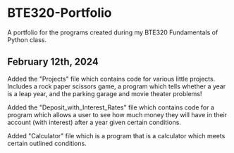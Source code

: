 # BTE320-Portfolio
A portfolio for the programs created during my BTE320 Fundamentals of Python class.

## February 12th, 2024
Added the "Projects" file which contains code for various little projects. Includes a rock paper scissors game, a program which tells whether a year is a leap year, and the parking garage and movie theater problems!

Added the "Deposit_with_Interest_Rates" file which contains code for a program which allows a user to see how much money they will have in their account (with interest) after a year given certain conditions.

Added "Calculator" file which is a program that is a calculator which meets certain outlined conditions.
